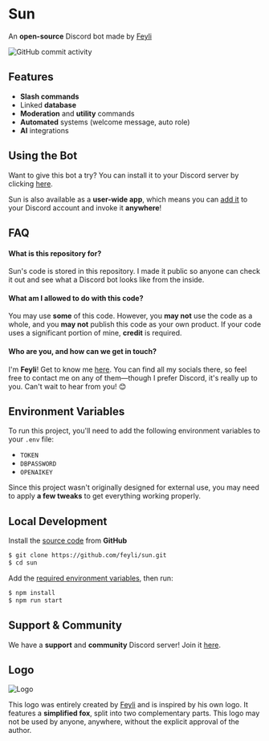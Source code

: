 # Sun
An **open-source** Discord bot made by [Feyli](https://feyli.me)

![GitHub commit activity](https://img.shields.io/github/commit-activity/w/feyli/sun)
## Features

- **Slash commands**
- Linked **database**
- **Moderation** and **utility** commands
- **Automated** systems (welcome message, auto role)
- **AI** integrations
## Using the Bot

Want to give this bot a try? You can install it to your Discord server by clicking [here](https://discord.com/oauth2/authorize?client_id=743826135061889028).

Sun is also available as a **user-wide app**, which means you can [add it](https://discord.com/oauth2/authorize?client_id=743826135061889028) to your Discord account and invoke it **anywhere**!
## FAQ

#### What is this repository for?

Sun's code is stored in this repository. I made it public so anyone can check it out and see what a Discord bot looks like from the inside.

#### What am I allowed to do with this code?

You may use **some** of this code. However, you **may not** use the code as a whole, and you **may not** publish this code as your own product. If your code uses a significant portion of mine, **credit** is required.

#### Who are you, and how can we get in touch?

I'm **Feyli**! Get to know me [here](https://feyli.me). You can find all my socials there, so feel free to contact me on any of them—though I prefer Discord, it's really up to you. Can't wait to hear from you! 😊
## Environment Variables

To run this project, you'll need to add the following environment variables to your `.env` file:

- `TOKEN`
- `DBPASSWORD`
- `OPENAIKEY`

Since this project wasn't originally designed for external use, you may need to apply **a few tweaks** to get everything working properly.
## Local Development

Install the [source code](https://github.com/feyli/sun) from **GitHub**

```bash
$ git clone https://github.com/feyli/sun.git
$ cd sun
```

Add the [required environment variables](#Environment-Variables), then run:
```bash
$ npm install
$ npm run start
```
    
## Support & Community

We have a **support** and **community** Discord server! Join it [here](https://discord.com/invite/q5x2tUr2rr).
## Logo

![Logo](https://cdn.discordapp.com/avatars/743826135061889028/1c7fda307d3c78723c85dffed3bbae1b.webp?size=4096&format=webp&width=0&height=512)

This logo was entirely created by [Feyli](https://feyli.me) and is inspired by his own logo. It features a **simplified fox**, split into two complementary parts.
This logo may not be used by anyone, anywhere, without the explicit approval of the author.
